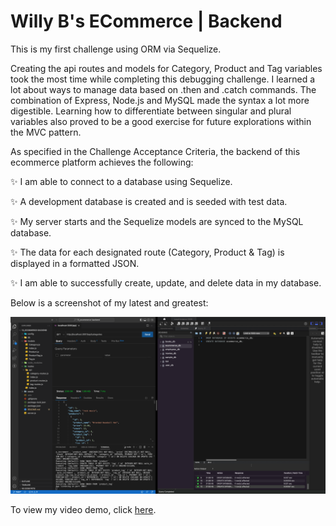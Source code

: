 # Willy B's ECommerce | Backend

This is my first challenge using ORM via Sequelize.

Creating the api routes and models for Category, Product and Tag variables took the most time while completing this debugging challenge. I learned a lot about ways to manage data based on .then and .catch commands. The combination of Express, Node.js and MySQL made the syntax a lot more digestible. Learning how to differentiate between singular and plural variables also proved to be a good exercise for future explorations within the MVC pattern.

As specified in the Challenge Acceptance Criteria, the backend of this ecommerce platform achieves the following:

✨ I am able to connect to a database using Sequelize.

✨ A development database is created and is seeded with test data.

✨ My server starts and the Sequelize models are synced to the MySQL database.

✨ The data for each designated route (Category, Product & Tag) is displayed in a formatted JSON.

✨ I am able to successfully create, update, and delete data in my database.

Below is a screenshot of my latest and greatest:

![](./ProjectScreenshot.png)

To view my video demo, click [here](https://drive.google.com/file/d/1cKIeBl8flK-9b4GPPpaAgr9ywXNGfo23/view?usp=sharing).
